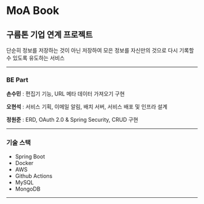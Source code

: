 # MoA Book
## 구름톤 기업 연계 프로젝트 
단순히 정보를 저장하는 것이 아닌 저장하여 모은 정보를 자신만의 것으로 다시 기록할 수 있도록 유도하는 서비스 

---

### BE Part
**손수민** : 편집기 기능, URL 메타 데이터 가져오기 구현 

**오현석** : 서비스 기획, 이메일 알림, 배치 서버, 서비스 배포 및 인프라 설계 

**정원준** : ERD, OAuth 2.0 & Spring Security, CRUD 구현 

---

### 기술 스택
- Spring Boot
- Docker
- AWS
- Github Actions
- MySQL
- MongoDB
---

